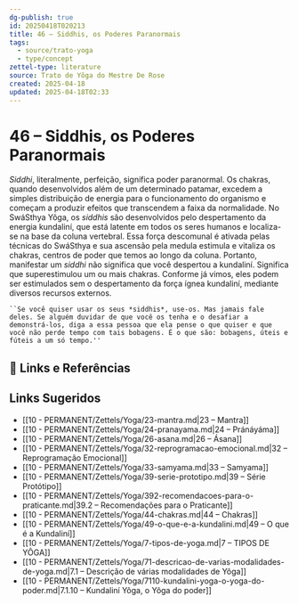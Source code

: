 ```yaml
---
dg-publish: true
id: 20250418T020213
title: 46 – Siddhis, os Poderes Paranormais
tags:
  - source/trato-yoga
  - type/concept
zettel-type: literature
source: Trato de Yôga do Mestre De Rose
created: 2025-04-18
updated: 2025-04-18T02:33
---
```


# 46 – Siddhis, os Poderes Paranormais

*Siddhi*, literalmente, perfeição, significa poder paranormal. Os chakras, quando desenvolvidos além de um determinado patamar, excedem a simples distribuição de energia para o funcionamento do organismo e começam a produzir efeitos que transcendem a faixa da normalidade. No SwáSthya Yôga, os *siddhis* são desenvolvidos pelo despertamento da energia kundaliní, que está latente em todos os seres humanos e localiza-se na base da coluna vertebral. Essa força descomunal é ativada pelas técnicas do SwáSthya e sua ascensão pela medula estimula e vitaliza os chakras, centros de poder que temos ao longo da coluna. Portanto, manifestar um *siddhi* não significa que você despertou a kundaliní. Significa que superestimulou um ou mais chakras. Conforme já vimos, eles podem ser estimulados sem o despertamento da força ígnea kundaliní, mediante diversos recursos externos.

    ``Se você quiser usar os seus *siddhis*, use-os. Mas jamais fale deles. Se alguém duvidar de que você os tenha e o desafiar a demonstrá-los, diga a essa pessoa que ela pense o que quiser e que você não perde tempo com tais bobagens. É o que são: bobagens, úteis e fúteis a um só tempo.''

## 🔗 Links e Referências

## Links Sugeridos

- [[10 - PERMANENT/Zettels/Yoga/23-mantra.md\|23 – Mantra]]
- [[10 - PERMANENT/Zettels/Yoga/24-pranayama.md\|24 – Pránáyáma]]
- [[10 - PERMANENT/Zettels/Yoga/26-asana.md\|26 – Ásana]]
- [[10 - PERMANENT/Zettels/Yoga/32-reprogramacao-emocional.md\|32 – Reprogramação Emocional]]
- [[10 - PERMANENT/Zettels/Yoga/33-samyama.md\|33 – Samyama]]
- [[10 - PERMANENT/Zettels/Yoga/39-serie-prototipo.md\|39 – Série Protótipo]]
- [[10 - PERMANENT/Zettels/Yoga/392-recomendacoes-para-o-praticante.md\|39.2 – Recomendações para o Praticante]]
- [[10 - PERMANENT/Zettels/Yoga/44-chakras.md\|44 – Chakras]]
- [[10 - PERMANENT/Zettels/Yoga/49-o-que-e-a-kundalini.md\|49 – O que é a Kundaliní]]
- [[10 - PERMANENT/Zettels/Yoga/7-tipos-de-yoga.md\|7 – TIPOS DE YÔGA]]
- [[10 - PERMANENT/Zettels/Yoga/71-descricao-de-varias-modalidades-de-yoga.md\|7.1 – Descrição de várias modalidades de Yôga]]
- [[10 - PERMANENT/Zettels/Yoga/7110-kundalini-yoga-o-yoga-do-poder.md\|7.1.10 – Kundaliní Yôga, o Yôga do poder]]
